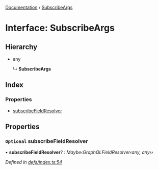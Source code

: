 [Documentation](../README.md) › [SubscribeArgs](subscribeargs.md)

# Interface: SubscribeArgs

## Hierarchy

* any

  ↳ **SubscribeArgs**

## Index

### Properties

* [subscribeFieldResolver](subscribeargs.md#optional-subscribefieldresolver)

## Properties

### `Optional` subscribeFieldResolver

• **subscribeFieldResolver**? : *Maybe‹GraphQLFieldResolver‹any, any››*

*Defined in [defs/index.ts:54](https://github.com/badbatch/graphql-box/blob/e966cb9b/packages/subscribe/src/defs/index.ts#L54)*
